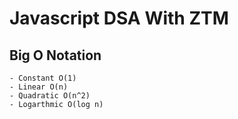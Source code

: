 # Javascript DSA With ZTM

## Big O Notation

    - Constant O(1)
    - Linear O(n)
    - Quadratic O(n^2)
    - Logarthmic O(log n)
